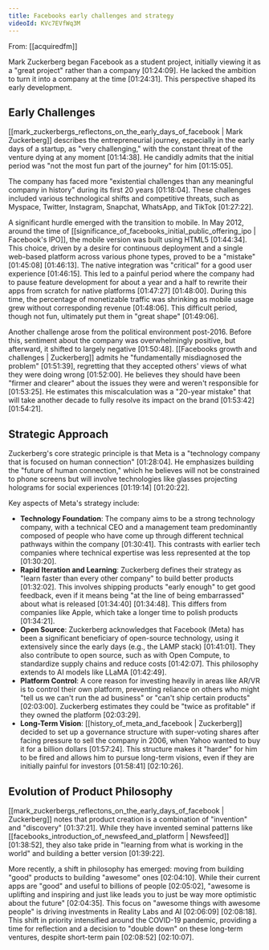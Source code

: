 ```yaml
---
title: Facebooks early challenges and strategy
videoId: KVc7EVfWq3M
---
```


From: [[acquiredfm]] <br/> 

Mark Zuckerberg began Facebook as a student project, initially viewing it as a "great project" rather than a company <a class="yt-timestamp" data-t="01:24:09">[01:24:09]</a>. He lacked the ambition to turn it into a company at the time <a class="yt-timestamp" data-t="01:24:31">[01:24:31]</a>. This perspective shaped its early development.

## Early Challenges
[[mark_zuckerbergs_reflectons_on_the_early_days_of_facebook | Mark Zuckerberg]] describes the entrepreneurial journey, especially in the early days of a startup, as "very challenging," with the constant threat of the venture dying at any moment <a class="yt-timestamp" data-t="01:14:38">[01:14:38]</a>. He candidly admits that the initial period was "not the most fun part of the journey" for him <a class="yt-timestamp" data-t="01:15:05">[01:15:05]</a>.

The company has faced more "existential challenges than any meaningful company in history" during its first 20 years <a class="yt-timestamp" data-t="01:18:04">[01:18:04]</a>. These challenges included various technological shifts and competitive threats, such as Myspace, Twitter, Instagram, Snapchat, WhatsApp, and TikTok <a class="yt-timestamp" data-t="01:27:22">[01:27:22]</a>.

A significant hurdle emerged with the transition to mobile. In May 2012, around the time of [[significance_of_facebooks_initial_public_offering_ipo | Facebook's IPO]], the mobile version was built using HTML5 <a class="yt-timestamp" data-t="01:44:34">[01:44:34]</a>. This choice, driven by a desire for continuous deployment and a single web-based platform across various phone types, proved to be a "mistake" <a class="yt-timestamp" data-t="01:45:08">[01:45:08]</a> <a class="yt-timestamp" data-t="01:46:13">[01:46:13]</a>. The native integration was "critical" for a good user experience <a class="yt-timestamp" data-t="01:46:15">[01:46:15]</a>. This led to a painful period where the company had to pause feature development for about a year and a half to rewrite their apps from scratch for native platforms <a class="yt-timestamp" data-t="01:47:27">[01:47:27]</a> <a class="yt-timestamp" data-t="01:48:00">[01:48:00]</a>. During this time, the percentage of monetizable traffic was shrinking as mobile usage grew without corresponding revenue <a class="yt-timestamp" data-t="01:48:06">[01:48:06]</a>. This difficult period, though not fun, ultimately put them in "great shape" <a class="yt-timestamp" data-t="01:49:06">[01:49:06]</a>.

Another challenge arose from the political environment post-2016. Before this, sentiment about the company was overwhelmingly positive, but afterward, it shifted to largely negative <a class="yt-timestamp" data-t="01:50:48">[01:50:48]</a>. [[Facebooks growth and challenges | Zuckerberg]] admits he "fundamentally misdiagnosed the problem" <a class="yt-timestamp" data-t="01:51:39">[01:51:39]</a>, regretting that they accepted others' views of what they were doing wrong <a class="yt-timestamp" data-t="01:52:00">[01:52:00]</a>. He believes they should have been "firmer and clearer" about the issues they were and weren't responsible for <a class="yt-timestamp" data-t="01:53:25">[01:53:25]</a>. He estimates this miscalculation was a "20-year mistake" that will take another decade to fully resolve its impact on the brand <a class="yt-timestamp" data-t="01:53:42">[01:53:42]</a> <a class="yt-timestamp" data-t="01:54:21">[01:54:21]</a>.

## Strategic Approach
Zuckerberg's core strategic principle is that Meta is a "technology company that is focused on human connection" <a class="yt-timestamp" data-t="01:28:04">[01:28:04]</a>. He emphasizes building the "future of human connection," which he believes will not be constrained to phone screens but will involve technologies like glasses projecting holograms for social experiences <a class="yt-timestamp" data-t="01:19:14">[01:19:14]</a> <a class="yt-timestamp" data-t="01:20:22">[01:20:22]</a>.

Key aspects of Meta's strategy include:
*   **Technology Foundation**: The company aims to be a strong technology company, with a technical CEO and a management team predominantly composed of people who have come up through different technical pathways within the company <a class="yt-timestamp" data-t="01:30:41">[01:30:41]</a>. This contrasts with earlier tech companies where technical expertise was less represented at the top <a class="yt-timestamp" data-t="01:30:20">[01:30:20]</a>.
*   **Rapid Iteration and Learning**: Zuckerberg defines their strategy as "learn faster than every other company" to build better products <a class="yt-timestamp" data-t="01:32:02">[01:32:02]</a>. This involves shipping products "early enough" to get good feedback, even if it means being "at the line of being embarrassed" about what is released <a class="yt-timestamp" data-t="01:34:40">[01:34:40]</a> <a class="yt-timestamp" data-t="01:34:48">[01:34:48]</a>. This differs from companies like Apple, which take a longer time to polish products <a class="yt-timestamp" data-t="01:34:21">[01:34:21]</a>.
*   **Open Source**: Zuckerberg acknowledges that Facebook (Meta) has been a significant beneficiary of open-source technology, using it extensively since the early days (e.g., the LAMP stack) <a class="yt-timestamp" data-t="01:41:01">[01:41:01]</a>. They also contribute to open source, such as with Open Compute, to standardize supply chains and reduce costs <a class="yt-timestamp" data-t="01:42:07">[01:42:07]</a>. This philosophy extends to AI models like LLaMA <a class="yt-timestamp" data-t="01:42:49">[01:42:49]</a>.
*   **Platform Control**: A core reason for investing heavily in areas like AR/VR is to control their own platform, preventing reliance on others who might "tell us we can't run the ad business" or "can't ship certain products" <a class="yt-timestamp" data-t="02:03:00">[02:03:00]</a>. Zuckerberg estimates they could be "twice as profitable" if they owned the platform <a class="yt-timestamp" data-t="02:03:29">[02:03:29]</a>.
*   **Long-Term Vision**: [[history_of_meta_and_facebook | Zuckerberg]] decided to set up a governance structure with super-voting shares after facing pressure to sell the company in 2006, when Yahoo wanted to buy it for a billion dollars <a class="yt-timestamp" data-t="01:57:24">[01:57:24]</a>. This structure makes it "harder" for him to be fired and allows him to pursue long-term visions, even if they are initially painful for investors <a class="yt-timestamp" data-t="01:58:41">[01:58:41]</a> <a class="yt-timestamp" data-t="02:10:26">[02:10:26]</a>.

## Evolution of Product Philosophy
[[mark_zuckerbergs_reflectons_on_the_early_days_of_facebook | Zuckerberg]] notes that product creation is a combination of "invention" and "discovery" <a class="yt-timestamp" data-t="01:37:21">[01:37:21]</a>. While they have invented seminal patterns like [[facebooks_introduction_of_newsfeed_and_platform | Newsfeed]] <a class="yt-timestamp" data-t="01:38:52">[01:38:52]</a>, they also take pride in "learning from what is working in the world" and building a better version <a class="yt-timestamp" data-t="01:39:22">[01:39:22]</a>.

More recently, a shift in philosophy has emerged: moving from building "good" products to building "awesome" ones <a class="yt-timestamp" data-t="02:04:10">[02:04:10]</a>. While their current apps are "good" and useful to billions of people <a class="yt-timestamp" data-t="02:05:02">[02:05:02]</a>, "awesome is uplifting and inspiring and just like leads you to just be way more optimistic about the future" <a class="yt-timestamp" data-t="02:04:35">[02:04:35]</a>. This focus on "awesome things with awesome people" is driving investments in Reality Labs and AI <a class="yt-timestamp" data-t="02:06:09">[02:06:09]</a> <a class="yt-timestamp" data-t="02:08:18">[02:08:18]</a>. This shift in priority intensified around the COVID-19 pandemic, providing a time for reflection and a decision to "double down" on these long-term ventures, despite short-term pain <a class="yt-timestamp" data-t="02:08:52">[02:08:52]</a> <a class="yt-timestamp" data-t="02:10:07">[02:10:07]</a>.